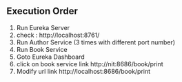 ## Execution Order

1. Run Eureka Server
2. check : http://localhost:8761/
3. Run Author Service (3 times with different port number)
4. Run Book Service
5. Goto Eureka Dashboard
6. click on book service link
   http://nit:8686/book/print
7. Modify url link
   http://localhost:8686/book/print
